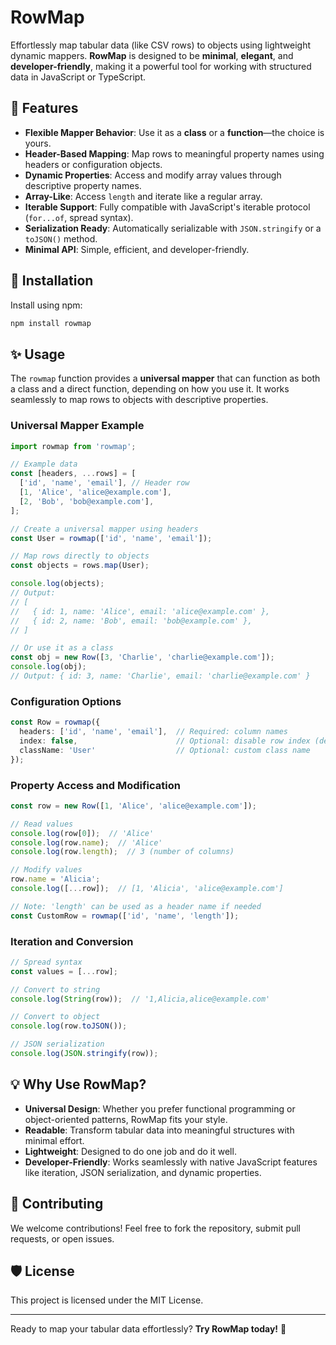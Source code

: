 # RowMap

Effortlessly map tabular data (like CSV rows) to objects using lightweight dynamic mappers.
**RowMap** is designed to be **minimal**, **elegant**, and **developer-friendly**, making it a powerful tool for working with structured data in JavaScript or TypeScript.

## 🌟 Features

- **Flexible Mapper Behavior**: Use it as a **class** or a **function**—the choice is yours.
- **Header-Based Mapping**: Map rows to meaningful property names using headers or configuration objects.
- **Dynamic Properties**: Access and modify array values through descriptive property names.
- **Array-Like**: Access `length` and iterate like a regular array.
- **Iterable Support**: Fully compatible with JavaScript's iterable protocol (`for...of`, spread syntax).
- **Serialization Ready**: Automatically serializable with `JSON.stringify` or a `toJSON()` method.
- **Minimal API**: Simple, efficient, and developer-friendly.

## 🚀 Installation

Install using npm:

```bash
npm install rowmap
```

## ✨ Usage

The `rowmap` function provides a **universal mapper** that can function as both a class and a direct function, depending on how you use it. It works seamlessly to map rows to objects with descriptive properties.

### Universal Mapper Example

```typescript
import rowmap from 'rowmap';

// Example data
const [headers, ...rows] = [
  ['id', 'name', 'email'], // Header row
  [1, 'Alice', 'alice@example.com'],
  [2, 'Bob', 'bob@example.com'],
];

// Create a universal mapper using headers
const User = rowmap(['id', 'name', 'email']);

// Map rows directly to objects
const objects = rows.map(User);

console.log(objects);
// Output:
// [
//   { id: 1, name: 'Alice', email: 'alice@example.com' },
//   { id: 2, name: 'Bob', email: 'bob@example.com' },
// ]

// Or use it as a class
const obj = new Row([3, 'Charlie', 'charlie@example.com']);
console.log(obj);
// Output: { id: 3, name: 'Charlie', email: 'charlie@example.com' }
```

### Configuration Options

```typescript
const Row = rowmap({
  headers: ['id', 'name', 'email'],  // Required: column names
  index: false,                      // Optional: disable row index (default: true)
  className: 'User'                  // Optional: custom class name
});
```

### Property Access and Modification

```typescript
const row = new Row([1, 'Alice', 'alice@example.com']);

// Read values
console.log(row[0]);  // 'Alice'
console.log(row.name);  // 'Alice'
console.log(row.length);  // 3 (number of columns)

// Modify values
row.name = 'Alicia';
console.log([...row]);  // [1, 'Alicia', 'alice@example.com']

// Note: 'length' can be used as a header name if needed
const CustomRow = rowmap(['id', 'name', 'length']);
```

### Iteration and Conversion

```typescript
// Spread syntax
const values = [...row];

// Convert to string
console.log(String(row));  // '1,Alicia,alice@example.com'

// Convert to object
console.log(row.toJSON());

// JSON serialization
console.log(JSON.stringify(row));
```

## 💡 Why Use RowMap?

- **Universal Design**: Whether you prefer functional programming or object-oriented patterns, RowMap fits your style.
- **Readable**: Transform tabular data into meaningful structures with minimal effort.
- **Lightweight**: Designed to do one job and do it well.
- **Developer-Friendly**: Works seamlessly with native JavaScript features like iteration, JSON serialization, and dynamic properties.

## 🤝 Contributing

We welcome contributions! Feel free to fork the repository, submit pull requests, or open issues.

## 🛡 License

This project is licensed under the MIT License.

---

Ready to map your tabular data effortlessly? **Try RowMap today!** 🎉
